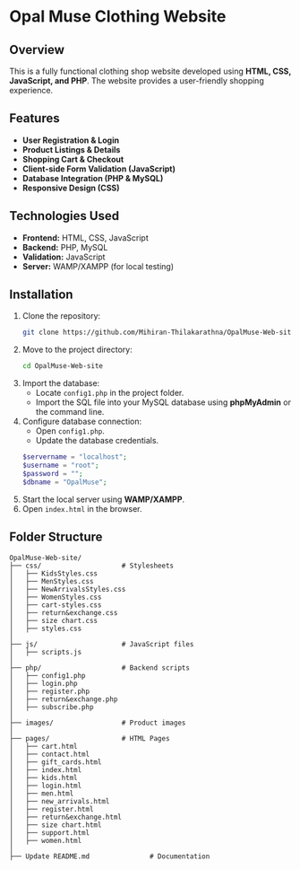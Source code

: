 # Opal Muse Clothing Website

## Overview
This is a fully functional clothing shop website developed using **HTML, CSS, JavaScript, and PHP**. The website provides a user-friendly shopping experience.

## Features
- **User Registration & Login**
- **Product Listings & Details**
- **Shopping Cart & Checkout**
- **Client-side Form Validation (JavaScript)**
- **Database Integration (PHP & MySQL)**
- **Responsive Design (CSS)**
  

## Technologies Used
- **Frontend:** HTML, CSS, JavaScript
- **Backend:** PHP, MySQL
- **Validation:** JavaScript
- **Server:** WAMP/XAMPP (for local testing)


## Installation
1. Clone the repository:
   ```bash
   git clone https://github.com/Mihiran-Thilakarathna/OpalMuse-Web-site.git
   ```
2. Move to the project directory:
   ```bash
   cd OpalMuse-Web-site
   ```
3. Import the database:
   - Locate `config1.php` in the project folder.
   - Import the SQL file into your MySQL database using **phpMyAdmin** or the command line.
4. Configure database connection:
   - Open `config1.php`.
   - Update the database credentials.
   ```php
   $servername = "localhost";
   $username = "root";
   $password = "";
   $dbname = "OpalMuse";
   ```
5. Start the local server using **WAMP/XAMPP**.
6. Open `index.html` in the browser.

## Folder Structure
```
OpalMuse-Web-site/
├── css/                    # Stylesheets
│   ├── KidsStyles.css
│   ├── MenStyles.css
│   ├── NewArrivalsStyles.css
│   ├── WomenStyles.css
│   ├── cart-styles.css
│   ├── return&exchange.css
│   ├── size chart.css
│   ├── styles.css
│
├── js/                     # JavaScript files
│   ├── scripts.js
│
├── php/                    # Backend scripts
│   ├── config1.php
│   ├── login.php
│   ├── register.php
│   ├── return&exchange.php
│   ├── subscribe.php
│
├── images/                 # Product images
│
├── pages/                  # HTML Pages
│   ├── cart.html
│   ├── contact.html
│   ├── gift_cards.html
│   ├── index.html
│   ├── kids.html
│   ├── login.html
│   ├── men.html
│   ├── new_arrivals.html
│   ├── register.html
│   ├── return&exchange.html
│   ├── size chart.html
│   ├── support.html
│   ├── women.html
│
├── Update README.md               # Documentation
```
